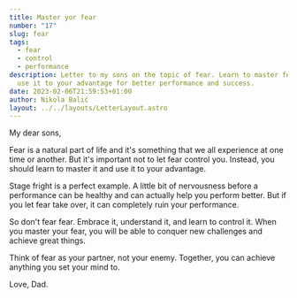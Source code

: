 ```yaml
---
title: Master yor fear
number: "17"
slug: fear
tags:
  - fear
  - control
  - performance
description: Letter to my sons on the topic of fear. Learn to master fear and
  use it to your advantage for better performance and success.
date: 2023-02-06T21:59:53+01:00
author: Nikola Balić
layout: ../../layouts/LetterLayout.astro
---
```

My dear sons,

Fear is a natural part of life and it's something that we all experience at one time or another. But it's important not to let fear control you. Instead, you should learn to master it and use it to your advantage.

Stage fright is a perfect example. A little bit of nervousness before a performance can be healthy and can actually help you perform better. But if you let fear take over, it can completely ruin your performance.

So don't fear fear. Embrace it, understand it, and learn to control it. When you master your fear, you will be able to conquer new challenges and achieve great things.

Think of fear as your partner, not your enemy. Together, you can achieve anything you set your mind to.

Love, Dad.